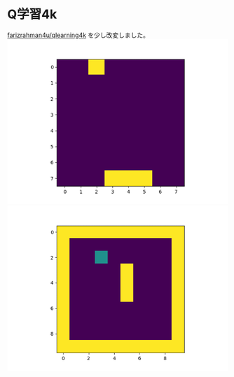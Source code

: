 # Q学習4k

[farizrahman4u/qlearning4k](https://github.com/farizrahman4u/qlearning4k) を少し改変しました。
![](https://github.com/PonDad/qgakusyuu4k/blob/master/catch.gif)
![](https://github.com/PonDad/qgakusyuu4k/blob/master/snake.gif)
